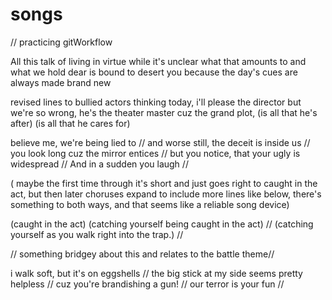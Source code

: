 # songs
// practicing gitWorkflow 

All this talk of living in virtue
while it's unclear what that amounts to 
and what we hold dear is bound to desert you
because the day's cues are always made brand new

revised lines to bullied actors
thinking today, i'll please the director 
but we're so wrong, he's the theater master
cuz the grand plot, (is all that he's after)
                    (is all that he cares for)

believe me, we're being lied to //
and worse still, the deceit is inside us //
you look long cuz the mirror entices //
but you notice, that your ugly is widespread //
And in a sudden you laugh //

( maybe the first time through it's short and just goes right to caught in the act, but then later choruses expand to include more lines like below, there's something to both ways, and that seems like a reliable song device)

(caught in the act)
(catching yourself being caught in the act) //
(catching yourself as you walk right into the trap.) //

// something bridgey about this and relates to the battle theme//

i walk soft, but it's on eggshells //
the big stick at my side seems pretty helpless //
cuz you're brandishing a gun! //
our terror is your fun // 



